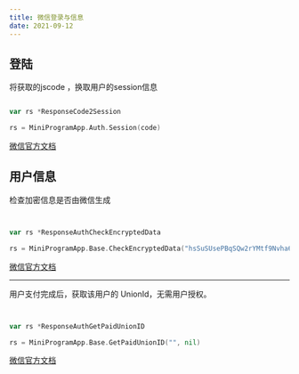 ```yaml
---
title: 微信登录与信息
date: 2021-09-12
---
```


## 登陆
将获取的jscode ，换取用户的session信息



``` go

var rs *ResponseCode2Session

rs = MiniProgramApp.Auth.Session(code)

```
[微信官方文档](https://developers.weixin.qq.com/miniprogram/dev/api-backend/open-api/login/auth.code2Session.html)


## 用户信息

检查加密信息是否由微信生成


``` go


var rs *ResponseAuthCheckEncryptedData

rs = MiniProgramApp.Base.CheckEncryptedData("hsSuSUsePBqSQw2rYMtf9Nvha603xX8f2BMQBcYRoJiMNwOqt/UEhrqekebG5ar0LFNAm5MD4Uz6zorRwiXJwbySJ/FEJHav4NsobBIU1PwdjbJWVQLFy7+YFkHB32OnQXWMh6ugW7Dyk2KS5BXp1f5lniKPp1KNLyNLlFlNZ2mgJCJmWvHj5AI7BLpWwoRvqRyZvVXo+9FsWqvBdxmAPA==")

```

[微信官方文档](https://developers.weixin.qq.com/miniprogram/dev/api-backend/open-api/login/auth.code2Session.html)

---

用户支付完成后，获取该用户的 UnionId，无需用户授权。


``` go


var rs *ResponseAuthGetPaidUnionID

rs = MiniProgramApp.Base.GetPaidUnionID("", nil)

```


[微信官方文档](https://developers.weixin.qq.com/miniprogram/dev/api-backend/open-api/user-info/auth.getPaidUnionId.html)
